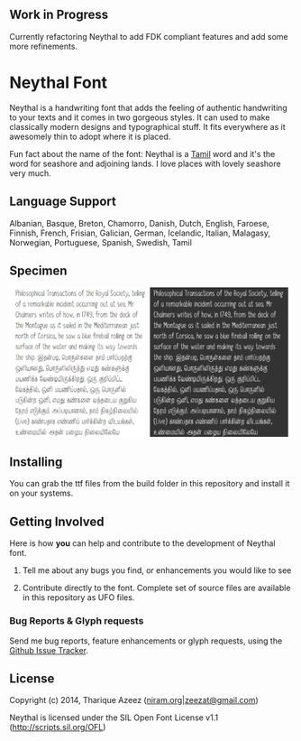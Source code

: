 ## Work in Progress

Currently refactoring Neythal to add FDK compliant features and add some more refinements.

# Neythal Font

Neythal is a handwriting font that adds the feeling of authentic handwriting to your texts and it comes in two gorgeous styles. It can used to make classically modern designs and typographical stuff. It fits everywhere as it awesomely thin to adopt where it is placed. 

Fun fact about the name of the font: Neythal is a [Tamil](http://en.wikipedia.org/wiki/Tamil_language) word and it's the word for seashore and adjoining lands. I love places with lovely seashore very much.

## Language Support

Albanian, Basque, Breton, Chamorro, Danish, Dutch, English, Faroese, Finnish, French, Frisian, Galician, German, Icelandic, Italian, Malagasy, Norwegian, Portuguese, Spanish, Swedish, Tamil

## Specimen

![Neythal Regular & Bold](samples/test-page-screenshot.png)

## Installing 

You can grab the ttf files from the build folder in this repository and install it on your systems.

## Getting Involved

Here is how **you** can help and contribute to the development of Neythal font.

1. Tell me about any bugs you find, or enhancements you would like to see

2. Contribute directly to the font. Complete set of source files are available in this repository as UFO files.

### Bug Reports & Glyph requests

Send me bug reports, feature enhancements or glyph requests, using the [Github Issue Tracker](https://github.com/enathu/neythal-font/issues/).

## License

Copyright (c) 2014, Tharique Azeez ([niram.org](http://niram.org)|[zeezat@gmail.com](zeezat@gmail.com))

Neythal is licensed under the SIL Open Font License v1.1 (<http://scripts.sil.org/OFL>)
